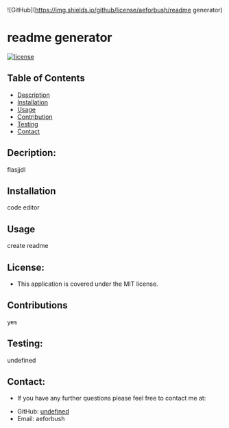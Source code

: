 
![GitHub](https://img.shields.io/github/license/aeforbush/readme generator)
  
# readme generator


[![license](https://img.shields.io/badge/license-MIT-success)](https://shields.io)


## Table of Contents 
- [Description](#description)
- [Installation](#installation)
- [Usage](#usage)
- [Contribution](#contribution)
- [Testing](#test)
- [Contact](#contact)

## Decription:
flasjjdl

## Installation
code editor 

## Usage
create readme

## License:
* This application is covered under the MIT license.

## Contributions
yes

## Testing:
undefined

## Contact:
* If you have any further questions please feel free to contact me at:
 - GitHub: [undefined](https://github.com/undefined) 
 - Email: aeforbush

